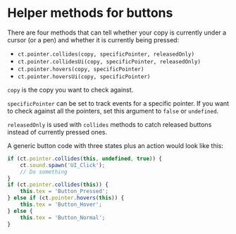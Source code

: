 # Helper methods for buttons

There are four methods that can tell whether your copy is currently under a cursor (or a pen) and whether it is currently being pressed:

* `ct.pointer.collides(copy, specificPointer, releasedOnly)`
* `ct.pointer.collidesUi(copy, specificPointer, releasedOnly)`
* `ct.pointer.hovers(copy, specificPointer)`
* `ct.pointer.hoversUi(copy, specificPointer)`

`copy` is the copy you want to check against.

`specificPointer` can be set to track events for a specific pointer. If you want to check against all the pointers, set this argument to `false` or `undefined`.

`releasedOnly` is used with `collides` methods to catch released buttons instead of currently pressed ones.

A generic button code with three states plus an action would look like this:

```js
if (ct.pointer.collides(this, undefined, true)) {
    ct.sound.spawn('UI_Click');
    // Do something
}
if (ct.pointer.collides(this)) {
    this.tex = 'Button_Pressed';
} else if (ct.pointer.hovers(this)) {
    this.tex = 'Button_Hover';
} else {
    this.tex = 'Button_Normal';
}
```
